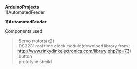 **ArduinoProjects** \
1)AutomatedFeeder 

**1)AutomatedFeeder**

   Components used
>.Servo motors(x2)\
.DS3231 real time clock module(download library from :- http://www.rinkydinkelectronics.com/library.php?id=73) \
.button \
.prototype sheild 


